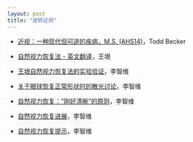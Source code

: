 ```yaml
---
layout: post
title: "逆转近视"
---
```


* [近视：一种现代但可逆的疾病，M.S. (AHS14)](https://youtu.be/x5Efg42-Qn0?si=ijNdAE_ifYpvh8gF)，Todd Becker

* [自然视力恢复法 - 英文翻译](https://www.yinwang.org/blog-cn/2022/02/22/myopia)，王垠

* [王垠自然视力恢复法的实验验证](https://lzwjava.github.io/vision-restoration-zh)，李智维

* [关于眼球恢复正常形状时的散光讨论](https://lzwjava.github.io/astigmatism-zh)，李智维

* [自然视力恢复：“刚好清晰”的原则](https://lzwjava.github.io/barely-clear-zh)，李智维

* [自然视力恢复进展](https://lzwjava.github.io/vision-progress-zh)，李智维

* [自然视力恢复提示](https://lzwjava.github.io/vision-tips-zh)，李智维

